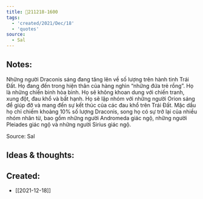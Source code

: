 ```yaml
---
title: 💬211218-1600
tags:
  - 'created/2021/Dec/18'
  - 'quotes'
source:
  - Sal
---
```


## Notes:
Những người Draconis sáng đang tăng lên về số lượng trên hành tinh Trái Đất. Họ đang đến trong hiện thân của hàng nghìn “những đứa trẻ rồng”. Họ là những chiến binh hòa bình. Họ sẽ không khoan dung với chiến tranh, xung đột, đau khổ và bất hạnh. Họ sẽ lập nhóm với những người Orion sáng để giúp đỡ và mang đến sự kết thúc của các đau khổ trên Trái Đất. Mặc dầu họ chỉ chiếm khoảng 10% số lượng Draconis, song họ có sự trở lại của nhiều nhóm nhân từ, bao gồm những người Andromeda giác ngộ, những người Pleiades giác ngộ và những người Sirius giác ngộ.

Source: Sal

## Ideas & thoughts:

## Created:
- [[2021-12-18]]
